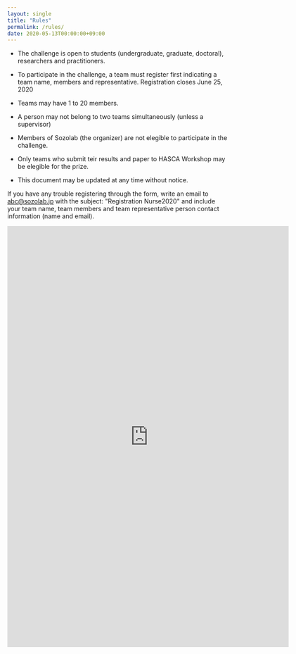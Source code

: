 ```yaml
---
layout: single
title: "Rules"
permalink: /rules/
date: 2020-05-13T00:00:00+09:00
---
```


- The challenge is open to students (undergraduate, graduate, doctoral), researchers and practitioners. 

- To participate in the challenge, a team must register first indicating a team name, members and representative. Registration closes June 25, 2020


- Teams may have 1 to 20 members. 

- A person may not belong to two teams simultaneously (unless a supervisor) 

- Members of Sozolab (the organizer) are not elegible to participate in the challenge. 

- Only teams who submit teir results and paper to HASCA Workshop may be elegible for the prize. 

- This document may be updated at any time without notice.

If you have any trouble registering through the form, write an email to abc@sozolab.jp with the subject: "Registration Nurse2020" and include your team name, team members and team representative person contact information (name and email).

<iframe src="https://docs.google.com/forms/d/e/1FAIpQLSdvNMywvAk2g0zEmVBu4D8kAOx9a8yArtSoNJ1TBCd1EEBaHA/viewform?embedded=true" width="640" height="957" frameborder="0" marginheight="0" marginwidth="0">Loading…</iframe>


